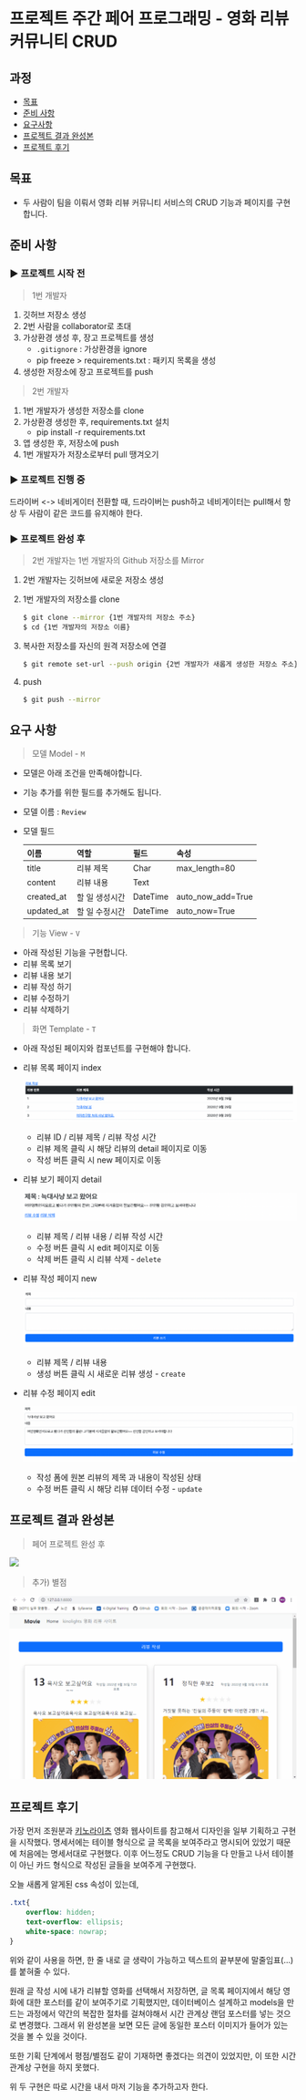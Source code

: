 # 프로젝트 주간 페어 프로그래밍 - 영화 리뷰 커뮤니티 CRUD


## 과정

- [목표](#목표)
- [준비 사항](#준비-사항)
- [요구사항](#요구-사항)
- [프로젝트 결과 완성본](#프로젝트-결과-완성본)
- [프로젝트 후기](#프로젝트-후기)

## 목표

- 두 사람이 팀을 이뤄서 영화 리뷰 커뮤니티 서비스의 CRUD 기능과 페이지를 구현합니다.

## 준비 사항

### ▶ 프로젝트 시작 전

> 1번 개발자

1. 깃허브 저장소 생성
2. 2번 사람을 collaborator로 초대
3. 가상환경 생성 후, 장고 프로젝트를 생성
   - `.gitignore` : 가상환경을 ignore
   - pip freeze > requirements.txt : 패키지 목록을 생성
4. 생성한 저장소에 장고 프로젝트를 push

> 2번 개발자

1. 1번 개발자가 생성한 저장소를 clone
2. 가상환경 생성한 후, requirements.txt 설치
   - pip install -r requirements.txt 
3. 앱 생성한 후, 저장소에 push
4. 1번 개발자가 저장소로부터 pull 땡겨오기

### ▶ 프로젝트 진행 중

드라이버 <-> 네비게이터 전환할 때, 드라이버는 push하고 네비게이터는 pull해서 항상 두 사람이 같은 코드를 유지해야 한다.

### ▶ 프로젝트 완성 후

> 2번 개발자는 1번 개발자의 Github 저장소를 Mirror

1. 2번 개발자는 깃허브에 새로운 저장소 생성

2. 1번 개발자의 저장소를 clone
   
   ```bash
   $ git clone --mirror {1번 개발자의 저장소 주소}
   $ cd {1번 개발자의 저장소 이름}
   ```

3. 복사한 저장소를 자신의 원격 저장소에 연결
   
   ```bash
   $ git remote set-url --push origin {2번 개발자가 새롭게 생성한 저장소 주소}
   ```

4. push
   
   ```bash
   $ git push --mirror
   ```

## 요구 사항

> 모델 Model - `M`

- 모델은 아래 조건을 만족해야합니다. 
- 기능 추가를 위한 필드를 추가해도 됩니다.
- 모델 이름 : `Review`
- 모델 필드

  | 이름         | 역할       | 필드       | 속성                |
  | ---------- | -------- | -------- | ----------------- |
  | title      | 리뷰 제목    | Char     | max_length=80     |
  | content    | 리뷰 내용    | Text     |                   |
  | created_at | 할 일 생성시간 | DateTime | auto_now_add=True |
  | updated_at | 할 일 수정시간 | DateTime | auto_now=True     |

> 기능 View - `V`
- 아래 작성된 기능을 구현합니다.
- 리뷰 목록 보기
- 리뷰 내용 보기
- 리뷰 작성 하기
- 리뷰 수정하기
- 리뷰 삭제하기

> 화면 Template - `T`
- 아래 작성된 페이지와 컴포넌트를 구현해야 합니다.
- 리뷰 목록 페이지 index
  
  ![](img/movie_index.png)

  - 리뷰 ID / 리뷰 제목 / 리뷰 작성 시간
  - 리뷰 제목 클릭 시 해당 리뷰의 detail 페이지로 이동
  - 작성 버튼 클릭 시 new 페이지로 이동
- 리뷰 보기 페이지 detail
  
  ![](img/movie_detail.png)

  - 리뷰 제목 / 리뷰 내용 / 리뷰 작성 시간
  - 수정 버튼 클릭 시 edit 페이지로 이동
  - 삭제 버튼 클릭 시 리뷰 삭제 - `delete`
- 리뷰 작성 페이지 new

  ![](img/movie_new.png)

  - 리뷰 제목 / 리뷰 내용
  - 생성 버튼 클릭 시 새로운 리뷰 생성 - `create`
- 리뷰 수정 페이지 edit

  ![](img/movie_edit.png)

  - 작성 폼에 원본 리뷰의 제목 과 내용이 작성된 상태
  - 수정 버튼  클릭 시 해당 리뷰 데이터 수정 - `update`




## 프로젝트 결과 완성본

> 페어 프로젝트 완성 후

![](gif/django_project_02_movie_animation.gif)

> 추가) 별점

![](gif/django_project_02_star_animation.gif)

## 프로젝트 후기

가장 먼저 조원분과 [키노라이츠](https://m.kinolights.com/) 영화 웹사이트를 참고해서 디자인을 일부 기획하고 구현을 시작했다. 명세서에는 테이블 형식으로 글 목록을 보여주라고 명시되어 있었기 때문에 처음에는 명세서대로 구현했다. 이후 어느정도 CRUD 기능을 다 만들고 나서 테이블이 아닌 카드 형식으로 작성된 글들을 보여주게 구현했다. 

오늘 새롭게 알게된 css 속성이 있는데, 

```css
.txt{
    overflow: hidden;
    text-overflow: ellipsis;
    white-space: nowrap;  
}
```

위와 같이 사용을 하면, 한 줄 내로 글 생략이 가능하고 텍스트의 끝부분에 말줄임표(…)를 붙혀줄 수 있다. 

원래 글 작성 시에 내가 리뷰할 영화를 선택해서 저장하면, 글 목록 페이지에서 해당 영화에 대한 포스터를 같이 보여주기로 기획했지만, 데이터베이스 설계하고 models을 만드는 과정에서 약간의 복잡한 절차를 걸쳐야해서 시간 관계상 랜덤 포스터를 넣는 것으로 변경했다. 그래서 위 완성본을 보면 모든 글에 동일한 포스터 이미지가 들어가 있는 것을 볼 수 있을 것이다.

또한 기획 단계에서 평점/별점도 같이 기재하면 좋겠다는 의견이 있었지만, 이 또한 시간 관계상 구현을 하지 못했다.

위 두 구현은 따로 시간을 내서 마저 기능을 추가하고자 한다.